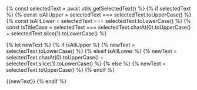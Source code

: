 {% const selectedText = await utils.getSelectedText() %}
{% if selectedText %}
{% const isAllUpper = selectedText === selectedText.toUpperCase() %}
{% const isAllLower = selectedText === selectedText.toLowerCase() %}
{% const isTitleCase = selectedText === selectedText.charAt(0).toUpperCase() + selectedText.slice(1).toLowerCase() %}

{% let newText %}
{% if isAllUpper %}
    {% newText = selectedText.toLowerCase() %}
{% elseif isAllLower %}
    {% newText = selectedText.charAt(0).toUpperCase() + selectedText.slice(1).toLowerCase() %}
{% else %}
    {% newText = selectedText.toUpperCase() %}
{% endif %}

{{newText}}
{% endif %}